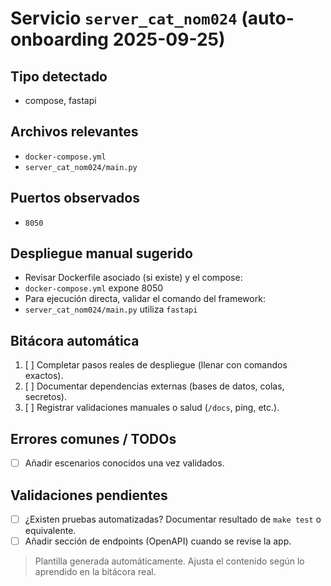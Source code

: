 # Servicio `server_cat_nom024` (auto-onboarding 2025-09-25)

## Tipo detectado
- compose, fastapi

## Archivos relevantes
- `docker-compose.yml`
- `server_cat_nom024/main.py`

## Puertos observados
- `8050`

## Despliegue manual sugerido
- Revisar Dockerfile asociado (si existe) y el compose: 
- `docker-compose.yml` expone 8050
- Para ejecución directa, validar el comando del framework: 
- `server_cat_nom024/main.py` utiliza `fastapi`

## Bitácora automática
1. [ ] Completar pasos reales de despliegue (llenar con comandos exactos).
2. [ ] Documentar dependencias externas (bases de datos, colas, secretos).
3. [ ] Registrar validaciones manuales o salud (`/docs`, ping, etc.).

## Errores comunes / TODOs
- [ ] Añadir escenarios conocidos una vez validados.

## Validaciones pendientes
- [ ] ¿Existen pruebas automatizadas? Documentar resultado de `make test` o equivalente.
- [ ] Añadir sección de endpoints (OpenAPI) cuando se revise la app.

> Plantilla generada automáticamente. Ajusta el contenido según lo aprendido en la bitácora real.
